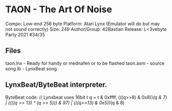 # TAON - The Art Of Noise

Compo: Low-end 256 byte
Platform: Atari Lynx (Emulator will do but may not sound correctly)
Size: 249
Author/Group: 42Bastian
Release: L<3vebyte Party 2021 #34/35

## Files

taon.lnx - Ready for handy or mednafen or to be flashed
taon.asm - source
song.lb  - LynxBeat song

## LynxBeat/ByteBeat interpreter.

ByteBeat code:
// Lynxbeat uses 16bit t
q = t & 0xffff,
(((q>>8) & 0x8))*(q & 7)
|
((((q >> 13) ^ (q >> 5))) & 97)
|
(((q>>13) & 0x5))*(q & 8)
